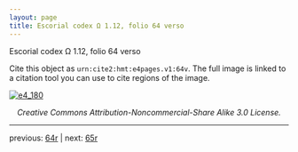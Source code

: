 ```yaml
---
layout: page
title: Escorial codex Ω 1.12, folio 64 verso
---
```


Escorial codex Ω 1.12, folio 64 verso

Cite this object as `urn:cite2:hmt:e4pages.v1:64v`.  The full image is linked to a citation tool you can use to cite regions of the image.

[![e4_180](http://www.homermultitext.org/iipsrv?IIIF=/project/homer/pyramidal/deepzoom/hmt/e4img/2017a/e4_180.tif/full/800,/0/default.jpg)](http://www.homermultitext.org/ict2/?urn=urn:cite2:hmt:e4img.2017a:e4_180) 

<p style="text-align: center; font-style: italic;">Creative Commons Attribution-Noncommercial-Share Alike 3.0 License.</p>

---

previous: [64r](../64r/) | next: [65r](../65r/)